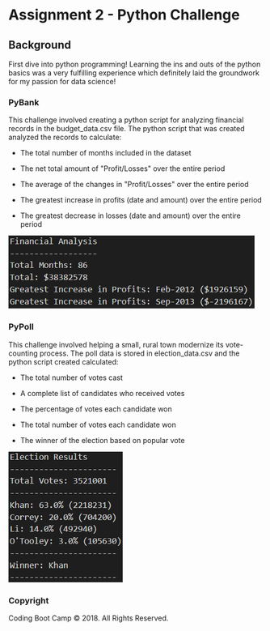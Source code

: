 # Assignment 2 - Python Challenge

## Background

First dive into python programming! Learning the ins and outs of the python basics was a very fulfilling experience which definitely laid the groundwork for my passion for data science!

### PyBank

This challenge involved creating a python script for analyzing financial records in the budget_data.csv file. The python script that was created analyzed the records to calculate:

* The total number of months included in the dataset 

* The net total amount of "Profit/Losses" over the entire period

* The average of the changes in "Profit/Losses" over the entire period

* The greatest increase in profits (date and amount) over the entire period

* The greatest decrease in losses (date and amount) over the entire period

![PyBank Results](Images/PyBankResults.png)

### PyPoll

This challenge involved helping a small, rural town modernize its vote-counting process. The poll data is stored in election_data.csv and the python script created calculated:

* The total number of votes cast

* A complete list of candidates who received votes

* The percentage of votes each candidate won

* The total number of votes each candidate won

* The winner of the election based on popular vote

![PyPoll Results](Images/PyPollResults.png)

### Copyright

Coding Boot Camp © 2018. All Rights Reserved.



